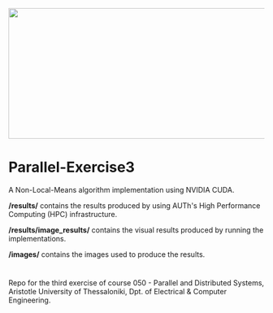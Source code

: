 <p align="center">
  <img width="600" height="257" src="https://i.imgur.com/DOgejso.png">
</p>

# Parallel-Exercise3

A Non-Local-Means algorithm implementation using NVIDIA CUDA.

**/results/** contains the results produced by using AUTh's High Performance Computing (HPC) infrastructure.

**/results/image_results/** contains the visual results produced by running the implementations. 

**/images/** contains the images used to produce the results.

#
Repo for the third exercise of course 050 - Parallel and Distributed Systems, Aristotle University of Thessaloniki, Dpt. of Electrical & Computer Engineering.

